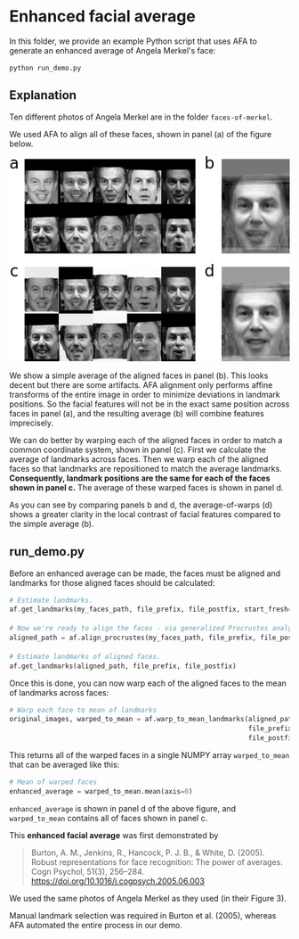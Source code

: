 # Enhanced facial average
In this folder, we provide an example Python script that uses AFA to generate an enhanced average of Angela Merkel's face:
```
python run_demo.py
```
## Explanation
Ten different photos of Angela Merkel are in the folder `faces-of-merkel`.

We used AFA to align all of these faces, shown in panel (a) of the figure below.

![](figure-enhanced-average.png)

We show a simple average of the aligned faces in panel (b). This looks decent but there are some artifacts. AFA alignment only performs affine transforms of the entire image in order to minimize deviations in landmark positions. So the facial features will not be in the exact same position across faces in panel (a), and the resulting average (b) will combine features imprecisely.

We can do better by warping each of the aligned faces in order to match a common coordinate system, shown in panel (c). First we calculate the average of landmarks across faces. Then we warp each of the aligned faces so that landmarks are repositioned to match the average landmarks. **Consequently, landmark positions are the same for each of the faces shown in panel c.** The average of these warped faces is shown in panel d.

As you can see by comparing panels b and d, the average-of-warps (d) shows a greater clarity in the local contrast of facial features compared to the simple average (b).

## run_demo.py
Before an enhanced average can be made, the faces must be aligned and landmarks for those aligned faces should be calculated:

```python
# Estimate landmarks.
af.get_landmarks(my_faces_path, file_prefix, file_postfix, start_fresh=True)

# Now we're ready to align the faces - via generalized Procrustes analysis.
aligned_path = af.align_procrustes(my_faces_path, file_prefix, file_postfix)

# Estimate landmarks of aligned faces.
af.get_landmarks(aligned_path, file_prefix, file_postfix)
```

Once this is done, you can now warp each of the aligned faces to the mean of landmarks across faces:

```python
# Warp each face to mean of landmarks
original_images, warped_to_mean = af.warp_to_mean_landmarks(aligned_path,
                                                            file_prefix=file_prefix,
                                                            file_postfix=file_postfix)
```
This returns all of the warped faces in a single NUMPY array `warped_to_mean` that can be averaged like this:

```python
# Mean of warped faces
enhanced_average = warped_to_mean.mean(axis=0)
```
`enhanced_average` is shown in panel d of the above figure, and `warped_to_mean` contains all of faces shown in panel c.

This **enhanced facial average** was first demonstrated by

> Burton, A. M., Jenkins, R., Hancock, P. J. B., & White, D. (2005). Robust representations for face recognition: The power of averages. Cogn Psychol, 51(3), 256–284. https://doi.org/10.1016/j.cogpsych.2005.06.003

We used the same photos of Angela Merkel as they used (in their Figure 3).

Manual landmark selection was required in Burton et al. (2005), whereas AFA automated the entire process in our demo.
